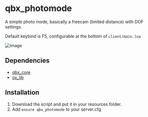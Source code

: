 # qbx_photomode
A simple photo mode, basically a freecam (limited distance) with DOF settings.

Default keybind is F5, configurable at the bottom of `client/main.lua`

![image](https://github.com/TonybynMp4/qbx_photomode/assets/97451137/4b1120c2-244f-46c5-83fa-1c3004fbf405)

## Dependencies

- [qbx_core](https://github.com/qbox-project/qbx_core/releases/latest)
- [ox_lib](https://github.com/overextended/ox_lib)

## Installation
1. Download the script and put it in your resources folder.
2. Add `ensure qbx_photomode` to your server.cfg
